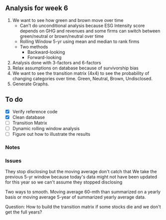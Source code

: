 ## Analysis for week 6
1. We want to see how green and brown move over time
	* Can't do unconditional analysis because ESG Intensity score depends on GHG and revenues and some firms can switch between green/neutral or brown/neutral over time
	* Rolling Window 5-yr using mean and median to rank firms
	* Two methods
		* Backward-looking
		* Forward-looking
2. Analysis done with 3-factors and 6-factors
3. Relax assumptions on database because of survivorship bias
4. We want to see the transition matrix (4x4) to see the probability of changing categories over time. Green, Neutral, Brown, Undisclosed.
5.  Generate Graphs.

## To do
- [x] Verify reference code
- [x] Clean database
- [ ] Transition Matrix
- [ ] Dynamic rolling window analysis
- [ ] Figure out how to illustrate the results

### Notes

### Issues

They stop disclosing but the moving average don't catch that
We take the previous 5-yr window because today's data might not have been updated for this year so we can't assume they stopped disclosing

Two ways to smooth. Moving average 60-mth than summarized on a yearly basis or moving average 5-year of summarized yearly average data.

Question: How to build the transition matrix if some stocks die and we don't get the full years?